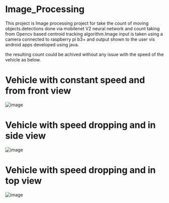 # Image_Processing
This project is Image processing project for take the count of moving objects.detections done via mobilenet V2 neural network and count taking from Opencv based centroid tracking algorithm.Image input is taken using a camera connected to raspberry pi b3+  and output shown to the user vis android apps developed using java.

the resulting count could be achived without any issue with the speed of the vehicle as below.

# Vehicle with constant speed and from front view

![image](https://github.com/user-attachments/assets/71144111-3c4f-4e2d-864f-2c6b84474ad1)

# Vehicle with speed dropping and in side view

![image](https://github.com/user-attachments/assets/20f30adf-787d-4403-9e09-dd2ee5686d66)

# Vehicle with speed dropping and in top view

![image](https://github.com/user-attachments/assets/855e922d-7fda-49ca-9a9b-42bc8a48715e)
